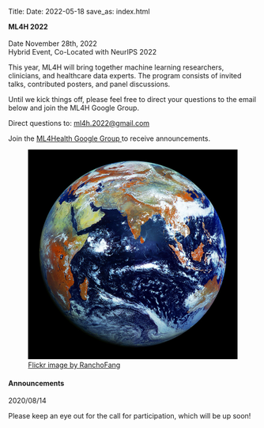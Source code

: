 Title:
Date: 2022-05-18
save_as: index.html

<div class="container">

<div class="row">
<div class="col-md-7">
    <p>
        <b>
            ML4H 2022 
<!--             : a workshop at
            <a href="https://neurips.cc">NeurIPS 2020</a> -->
        </b> <br>
<!--         <b> Advancing Healthcare for All</b> -->
        <br> 
    Date November 28th, 2022 <br>
    Hybrid Event, Co-Located with NeurIPS 2022
    </p>
    <p>This year, ML4H will bring together machine learning researchers, clinicians, and healthcare data experts. The program consists of invited talks, contributed posters, and panel discussions.
    <p> Until we kick things off, please feel free to direct your questions to the email below and join the ML4H Google Group. 
    </p>
<!--     <p>This year, we focus specifically on advancing healthcare for all people. For machine learning to truly revolutionise healthcare, as is so often promised, we must focus on using it to broaden ML access while ensuring our models remain beneficial to all.</p>
    <p>Find live video at the <a href="https://neurips.cc/virtual/2020/protected/workshop_16134.html">Official NeurIPS workshop page (requires registration)</a></p> -->
    <p>Direct questions to:
                <a href="mailto:ml4h.2022@gmail.com">
                    ml4h.2022@gmail.com
                </a>
    </p>        
    <p>Join the
        <a href="https://groups.google.com/d/forum/ml4health">
        ML4Health Google Group
        </a>
        to receive announcements.
    </p>
    <!-- <p>Apply for a <a href="https://forms.gle/SEc4Nj3RnmN6GN8e8">Travel Grant</a>.</p> -->
</div>

<div class="col-md-5" style="padding-left: 0px;  padding-right: 0px;">
<figure class="figure">
<img
    src="images/earth_800x800.jpg"
    class="img-fluid"
    alt="Picture of Earth.">
<figcaption class="figure-caption">
    <a href="https://www.flickr.com/photos/73757473@N07/">
        Flickr image by RanchoFang</a>
</figcaption>
</figure>
</div>
</div>

<h4>Announcements</h4>


<div class="row">
<div class="alert alert-success" role="alert">
<p> 2020/08/14 </p>
<p>Please keep an eye out for the call for participation</a>, which will be up soon!</p>
</div>
</div>
<!--<a href="./pages/call-for-participation.html"> -->

<!-- 
<div class="row">
<div class="alert alert-info" role="alert">
<p> <a href="./pages/schedule.html"> Day of Schedule </a>
<p> 2019/11/30 Schedule Posted </p>
</div>
</div>

<div class="row">
<div class="alert alert-info" role="alert">
<p>Poster Instructions</p>
<p> Size: 36 W X 48 H (inches) or 90 W X 122 H (cm) <br />
Paper Type: Light-weight (e.g., not-laminated) <br />
Attaching to Wall: There are no poster boards, we will have tape or some other means of attaching the posters to the wall.
<emph>
</emph>
</p>
</div>
</div> -->
<br>
<br>
<div class="row">
<div class="col-md-12">
<!-- <p> <a href="./pages/sponsorship.html">ML4H 2021.</a>
 </p> -->
<!--  <img src="{static}/images/roche.png" align="center"> -->
</div>

